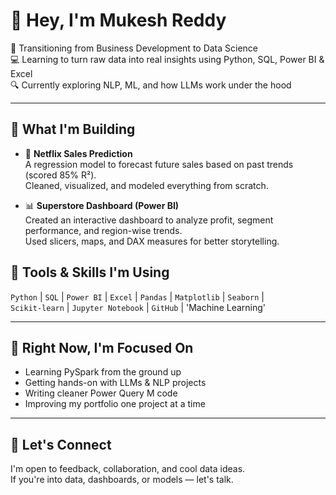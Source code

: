 # 👋 Hey, I'm Mukesh Reddy

🎯 Transitioning from Business Development to Data Science  
💻 Learning to turn raw data into real insights using Python, SQL, Power BI & Excel  
🔍 Currently exploring NLP, ML, and how LLMs work under the hood

---

## 🚧 What I'm Building

- 🔮 **Netflix Sales Prediction**  
  A regression model to forecast future sales based on past trends (scored 85% R²).  
  Cleaned, visualized, and modeled everything from scratch.

- 📊 **Superstore Dashboard (Power BI)**  
  Created an interactive dashboard to analyze profit, segment performance, and region-wise trends.  
  Used slicers, maps, and DAX measures for better storytelling.


## 🧰 Tools & Skills I'm Using

`Python` | `SQL` | `Power BI` | `Excel` | `Pandas` | `Matplotlib` | `Seaborn` |  
`Scikit-learn` | `Jupyter Notebook` | `GitHub` | 'Machine Learning'

---

## 🚀 Right Now, I'm Focused On

- Learning PySpark from the ground up  
- Getting hands-on with LLMs & NLP projects  
- Writing cleaner Power Query M code  
- Improving my portfolio one project at a time

---

## 🤝 Let's Connect

I'm open to feedback, collaboration, and cool data ideas.  
If you're into data, dashboards, or models — let's talk.


